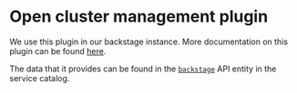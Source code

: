 # Open cluster management plugin

We use this plugin in our backstage instance. More documentation on this plugin can be found [here](https://github.com/janus-idp/backstage-plugins/tree/main/plugins/ocm).

The data that it provides can be found in the [`backstage`](https://service-catalog.operate-first.cloud/catalog/default/api/backstage) API entity in the service catalog.
